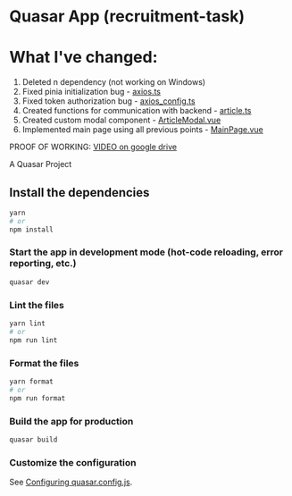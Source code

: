 # Quasar App (recruitment-task)

# What I've changed:

1. Deleted n dependency (not working on Windows)
2. Fixed pinia initialization bug - [axios.ts](https://github.com/szymci0/quasar-connexion/blob/main/frontend/src/boot/axios.ts)
3. Fixed token authorization bug - [axios_config.ts](https://github.com/szymci0/quasar-connexion/blob/main/frontend/src/api/axios_config.ts)
4. Created functions for communication with backend - [article.ts](https://github.com/szymci0/quasar-connexion/blob/main/frontend/src/api/article.ts)
5. Created custom modal component - [ArticleModal.vue](https://github.com/szymci0/quasar-connexion/blob/main/frontend/src/components/ArticleModal.vue)
6. Implemented main page using all previous points - [MainPage.vue](https://github.com/szymci0/quasar-connexion/blob/main/frontend/src/pages/MainPage.vue)

PROOF OF WORKING: [VIDEO on google drive](https://drive.google.com/file/d/1U4p-BAiKkisJGpzBxMIzlptjYJ_4FtqX/view?usp=sharing)

A Quasar Project

## Install the dependencies
```bash
yarn
# or
npm install
```

### Start the app in development mode (hot-code reloading, error reporting, etc.)
```bash
quasar dev
```


### Lint the files
```bash
yarn lint
# or
npm run lint
```


### Format the files
```bash
yarn format
# or
npm run format
```



### Build the app for production
```bash
quasar build
```

### Customize the configuration
See [Configuring quasar.config.js](https://v2.quasar.dev/quasar-cli-webpack/quasar-config-js).
